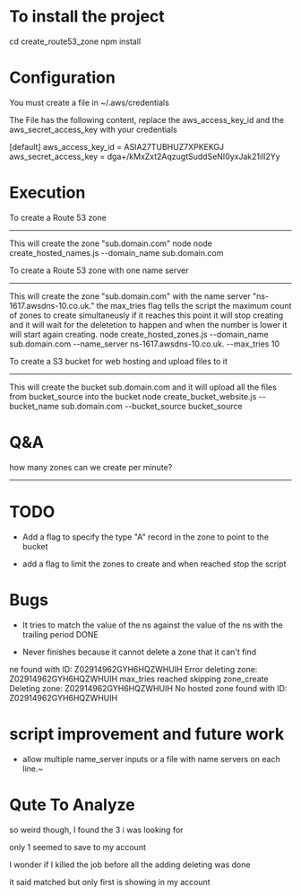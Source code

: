 To install the project
======================

cd create_route53_zone
npm install


Configuration
=============

You must create a file in ~/.aws/credentials

The File has the following content, replace the aws_access_key_id and the aws_secret_access_key with your credentials

[default]
aws_access_key_id = ASIA27TUBHUZ7XPKEKGJ
aws_secret_access_key = dga+/kMxZxt2AqzugtSuddSeNI0yxJak21ill2Yy


Execution
=========


To create a Route 53 zone
*************************

This will create the zone "sub.domain.com"
node node create_hosted_names.js --domain_name sub.domain.com


To create a Route 53 zone with one name server
**********************************************

This will create the zone "sub.domain.com" with the name server "ns-1617.awsdns-10.co.uk."
the max_tries flag tells the script the maximum count of zones to create simultaneusly if it reaches this point
it will stop creating and it will wait for the deletetion to happen and when the number is lower it will
start again creating.
node create_hosted_zones.js --domain_name sub.domain.com --name_server ns-1617.awsdns-10.co.uk. --max_tries 10


To create a S3 bucket for web hosting and upload files to it
************************************************************

This will create the bucket sub.domain.com and it will upload all the files from bucket_source into the bucket
node create_bucket_website.js --bucket_name sub.domain.com --bucket_source bucket_source


Q&A
===


how many zones can we create per minute?
****************************************


TODO
====


* Add a flag to specify the type "A" record in the zone to point to the bucket

* add a flag to limit the zones to create and when reached stop the script


Bugs
====


* It tries to match the value of the ns against the value of the ns with the trailing period DONE

* Never finishes because it cannot delete a zone that it can't find

ne found with ID: Z02914962GYH6HQZWHUIH
Error deleting zone: Z02914962GYH6HQZWHUIH
max_tries reached skipping zone_create
Deleting zone: Z02914962GYH6HQZWHUIH
No hosted zone found with ID: Z02914962GYH6HQZWHUIH


script improvement and future work
==================================


* allow multiple name_server inputs or a file with name servers on each line.~


Qute To Analyze
===============


so weird though, I found the 3 i was looking for

only 1 seemed to save to my account

I wonder if I killed the job before all the adding deleting was done

it said matched but only first is showing in my account
